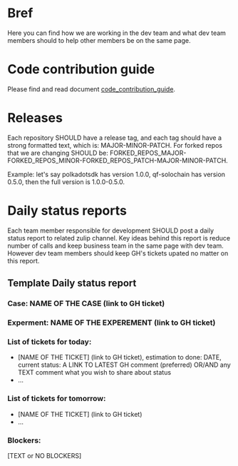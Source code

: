 # Bref
Here you can find how we are working in the dev team and what dev team members
should to help other members be on the same page.

# Code contribution guide
Please find and read document [code_contribution_guide](code_contribution_guide.md).

# Releases
Each repository SHOULD have a release tag, and each tag should have a strong formatted text, which is: MAJOR-MINOR-PATCH. For forked repos that we are changing SHOULD be: FORKED_REPOS_MAJOR-FORKED_REPOS_MINOR-FORKED_REPOS_PATCH-MAJOR-MINOR-PATCH.

Example: let's say polkadotsdk has version 1.0.0, qf-solochain has version 0.5.0, then the full version is 1.0.0-0.5.0.

# Daily status reports
Each team member responsible for development SHOULD post a daily status report to related zulip channel. Key ideas behind this report is reduce number of calls and keep business team in the same page with dev team. However dev team members should keep GH's tickets upated no matter on this report.

## Template Daily status report

### Case: NAME OF THE CASE (link to GH ticket)
### Experment: NAME OF THE EXPEREMENT (link to GH ticket)
### List of tickets for today:
- [NAME OF THE TICKET] (link to GH ticket), estimation to done: DATE, current status: A LINK TO LATEST GH comment (preferred) OR/AND any TEXT comment what you wish to share about status
- ...

### List of tickets for tomorrow:
- [NAME OF THE TICKET] (link to GH ticket)
- ...

### Blockers:
[TEXT or NO BLOCKERS]


